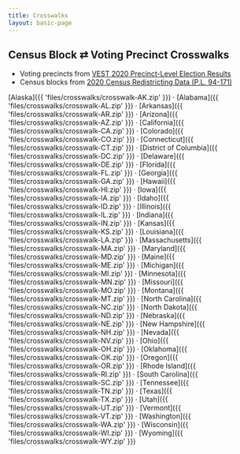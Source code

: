 ```yaml
---
title: Crosswalks
layout: basic-page
---
```


Census Block ⇄ Voting Precinct Crosswalks
---

* Voting precincts from [VEST 2020 Precinct-Level Election Results](https://dataverse.harvard.edu/dataset.xhtml;jsessionid=222f68065439a05e618c84300113?persistentId=doi%3A10.7910%2FDVN%2FK7760H&version=&q=&fileTypeGroupFacet=&fileAccess=&fileSortField=date)
* Census blocks from [2020 Census Redistricting Data (P.L. 94-171)](https://www2.census.gov/geo/tiger/TIGER2020PL/STATE/)

[Alaska]({{ 'files/crosswalks/crosswalk-AK.zip' }}) ·
[Alabama]({{ 'files/crosswalks/crosswalk-AL.zip' }}) ·
[Arkansas]({{ 'files/crosswalks/crosswalk-AR.zip' }}) ·
[Arizona]({{ 'files/crosswalks/crosswalk-AZ.zip' }}) ·
[California]({{ 'files/crosswalks/crosswalk-CA.zip' }}) ·
[Colorado]({{ 'files/crosswalks/crosswalk-CO.zip' }}) ·
[Connecticut]({{ 'files/crosswalks/crosswalk-CT.zip' }}) ·
[District of Columbia]({{ 'files/crosswalks/crosswalk-DC.zip' }}) ·
[Delaware]({{ 'files/crosswalks/crosswalk-DE.zip' }}) ·
[Florida]({{ 'files/crosswalks/crosswalk-FL.zip' }}) ·
[Georgia]({{ 'files/crosswalks/crosswalk-GA.zip' }}) ·
[Hawaii]({{ 'files/crosswalks/crosswalk-HI.zip' }}) ·
[Iowa]({{ 'files/crosswalks/crosswalk-IA.zip' }}) ·
[Idaho]({{ 'files/crosswalks/crosswalk-ID.zip' }}) ·
[Illinois]({{ 'files/crosswalks/crosswalk-IL.zip' }}) ·
[Indiana]({{ 'files/crosswalks/crosswalk-IN.zip' }}) ·
[Kansas]({{ 'files/crosswalks/crosswalk-KS.zip' }}) ·
[Louisiana]({{ 'files/crosswalks/crosswalk-LA.zip' }}) ·
[Massachusetts]({{ 'files/crosswalks/crosswalk-MA.zip' }}) ·
[Maryland]({{ 'files/crosswalks/crosswalk-MD.zip' }}) ·
[Maine]({{ 'files/crosswalks/crosswalk-ME.zip' }}) ·
[Michigan]({{ 'files/crosswalks/crosswalk-MI.zip' }}) ·
[Minnesota]({{ 'files/crosswalks/crosswalk-MN.zip' }}) ·
[Missouri]({{ 'files/crosswalks/crosswalk-MO.zip' }}) ·
[Montana]({{ 'files/crosswalks/crosswalk-MT.zip' }}) ·
[North&nbsp;Carolina]({{ 'files/crosswalks/crosswalk-NC.zip' }}) ·
[North&nbsp;Dakota]({{ 'files/crosswalks/crosswalk-ND.zip' }}) ·
[Nebraska]({{ 'files/crosswalks/crosswalk-NE.zip' }}) ·
[New&nbsp;Hampshire]({{ 'files/crosswalks/crosswalk-NH.zip' }}) ·
[Nevada]({{ 'files/crosswalks/crosswalk-NV.zip' }}) ·
[Ohio]({{ 'files/crosswalks/crosswalk-OH.zip' }}) ·
[Oklahoma]({{ 'files/crosswalks/crosswalk-OK.zip' }}) ·
[Oregon]({{ 'files/crosswalks/crosswalk-OR.zip' }}) ·
[Rhode&nbsp;Island]({{ 'files/crosswalks/crosswalk-RI.zip' }}) ·
[South&nbsp;Carolina]({{ 'files/crosswalks/crosswalk-SC.zip' }}) ·
[Tennessee]({{ 'files/crosswalks/crosswalk-TN.zip' }}) ·
[Texas]({{ 'files/crosswalks/crosswalk-TX.zip' }}) ·
[Utah]({{ 'files/crosswalks/crosswalk-UT.zip' }}) ·
[Vermont]({{ 'files/crosswalks/crosswalk-VT.zip' }}) ·
[Washington]({{ 'files/crosswalks/crosswalk-WA.zip' }}) ·
[Wisconsin]({{ 'files/crosswalks/crosswalk-WI.zip' }}) ·
[Wyoming]({{ 'files/crosswalks/crosswalk-WY.zip' }})
